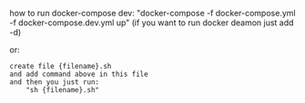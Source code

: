 how to run docker-compose dev:
    "docker-compose -f docker-compose.yml -f docker-compose.dev.yml up" (if you want to run docker deamon just add -d)

or:

    create file {filename}.sh
    and add command above in this file 
    and then you just run:
        "sh {filename}.sh"


